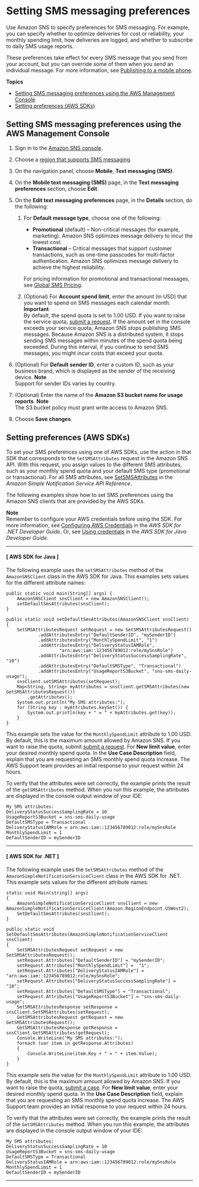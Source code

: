 # Setting SMS messaging preferences<a name="sms_preferences"></a>

Use Amazon SNS to specify preferences for SMS messaging\. For example, you can specify whether to optimize deliveries for cost or reliability, your monthly spending limit, how deliveries are logged, and whether to subscribe to daily SMS usage reports\.

These preferences take effect for every SMS message that you send from your account, but you can override some of them when you send an individual message\. For more information, see [Publishing to a mobile phone](sms_publish-to-phone.md)\.

**Topics**
+ [Setting SMS messaging preferences using the AWS Management Console](#sms_preferences_console)
+ [Setting preferences \(AWS SDKs\)](#sms_preferences_sdk)

## Setting SMS messaging preferences using the AWS Management Console<a name="sms_preferences_console"></a>

1. Sign in to the [Amazon SNS console](https://console.aws.amazon.com/sns/home)\.

1. Choose a [region that supports SMS messaging](sns-supported-regions-countries.md)\.

1. On the navigation panel, choose **Mobile**, **Text messaging \(SMS\)**\.

1. On the **Mobile text messaging \(SMS\)** page, in the **Text messaging preferences** section, choose **Edit**\.

1. On the **Edit text messaging preferences** page, in the **Details** section, do the following:

   1. For **Default message type**, choose one of the following:
      + **Promotional** \(default\) – Non\-critical messages \(for example, marketing\)\. Amazon SNS optimizes message delivery to incur the lowest cost\.
      + **Transactional** – Critical messages that support customer transactions, such as one\-time passcodes for multi\-factor authentication\. Amazon SNS optimizes message delivery to achieve the highest reliability\.

      For pricing information for promotional and transactional messages, see [Global SMS Pricing](https://aws.amazon.com/sns/sms-pricing/)\.

   1. \(Optional\) For **Account spend limit**, enter the amount \(in USD\) that you want to spend on SMS messages each calendar month\.
**Important**  
By default, the spend quota is set to 1\.00 USD\. If you want to raise the service quota, [submit a request](https://console.aws.amazon.com/support/home#/case/create?issueType=service-limit-increase&limitType=service-code-sns)\.
If the amount set in the console exceeds your service quota, Amazon SNS stops publishing SMS messages\.
Because Amazon SNS is a distributed system, it stops sending SMS messages within minutes of the spend quota being exceeded\. During this interval, if you continue to send SMS messages, you might incur costs that exceed your quota\.

1. \(Optional\) For **Default sender ID**, enter a custom ID, such as your business brand, which is displayed as the sender of the receiving device\.
**Note**  
Support for sender IDs varies by country\.

1. \(Optional\) Enter the name of the **Amazon S3 bucket name for usage reports**\.
**Note**  
The S3 bucket policy must grant write access to Amazon SNS\.

1. Choose **Save changes**\.

## Setting preferences \(AWS SDKs\)<a name="sms_preferences_sdk"></a>

To set your SMS preferences using one of AWS SDKs, use the action in that SDK that corresponds to the `SetSMSAttributes` request in the Amazon SNS API\. With this request, you assign values to the different SMS attributes, such as your monthly spend quota and your default SMS type \(promotional or transactional\)\. For all SMS attributes, see [SetSMSAttributes](https://docs.aws.amazon.com/sns/latest/api/API_SetSMSAttributes.html) in the *Amazon Simple Notification Service API Reference*\.

The following examples show how to set SMS preferences using the Amazon SNS clients that are provided by the AWS SDKs\.

**Note**  
Remember to configure your AWS credentials before using the SDK\. For more information, see [Configuring AWS Credentials](https://docs.aws.amazon.com/sdk-for-net/v3/developer-guide/net-dg-config-creds.html) in the *AWS SDK for \.NET Developer Guide*\. Or, see [Using credentials](https://docs.aws.amazon.com/sdk-for-java/latest/developer-guide/credentials.html) in the *AWS SDK for Java Developer Guide*\.

------
#### [ AWS SDK for Java ]

The following example uses the `setSMSAttributes` method of the `AmazonSNSClient` class in the AWS SDK for Java\. This examples sets values for the different attribute names:

```
public static void main(String[] args) {
	AmazonSNSClient snsClient = new AmazonSNSClient();
	setDefaultSmsAttributes(snsClient);
}

public static void setDefaultSmsAttributes(AmazonSNSClient snsClient) {
	SetSMSAttributesRequest setRequest = new SetSMSAttributesRequest()
			.addAttributesEntry("DefaultSenderID", "mySenderID")
			.addAttributesEntry("MonthlySpendLimit", "1")
			.addAttributesEntry("DeliveryStatusIAMRole", 
					"arn:aws:iam::123456789012:role/mySnsRole")
			.addAttributesEntry("DeliveryStatusSuccessSamplingRate", "10")
			.addAttributesEntry("DefaultSMSType", "Transactional")
			.addAttributesEntry("UsageReportS3Bucket", "sns-sms-daily-usage");
	snsClient.setSMSAttributes(setRequest);
	Map<String, String> myAttributes = snsClient.getSMSAttributes(new GetSMSAttributesRequest())
		.getAttributes();
	System.out.println("My SMS attributes:");
	for (String key : myAttributes.keySet()) {
		System.out.println(key + " = " + myAttributes.get(key));
	}
}
```

This example sets the value for the `MonthlySpendLimit` attribute to 1\.00 USD\. By default, this is the maximum amount allowed by Amazon SNS\. If you want to raise the quota, submit [submit a request](https://console.aws.amazon.com/support/home#/case/create?issueType=service-limit-increase&limitType=service-code-sns)\. For **New limit value**, enter your desired monthly spend quota\. In the **Use Case Description** field, explain that you are requesting an SMS monthly spend quota increase\. The AWS Support team provides an initial response to your request within 24 hours\.

To verify that the attributes were set correctly, the example prints the result of the `getSMSAttributes` method\. When you run this example, the attributes are displayed in the console output window of your IDE:

```
My SMS attributes:
DeliveryStatusSuccessSamplingRate = 10
UsageReportS3Bucket = sns-sms-daily-usage
DefaultSMSType = Transactional
DeliveryStatusIAMRole = arn:aws:iam::123456789012:role/mySnsRole
MonthlySpendLimit = 1
DefaultSenderID = mySenderID
```

------
#### [ AWS SDK for \.NET ]

The following example uses the `SetSMSAttributes` method of the `AmazonSimpleNotificationServiceClient` class in the AWS SDK for \.NET\. This example sets values for the different attribute names:

```
static void Main(string[] args)
{
    AmazonSimpleNotificationServiceClient snsClient = new AmazonSimpleNotificationServiceClient(Amazon.RegionEndpoint.USWest2);
    SetDefaultSmsAttributes(snsClient);            
}

public static void SetDefaultSmsAttributes(AmazonSimpleNotificationServiceClient snsClient)
{
    SetSMSAttributesRequest setRequest = new SetSMSAttributesRequest();
    setRequest.Attributes["DefaultSenderID"] = "mySenderID";
    setRequest.Attributes["MonthlySpendLimit"] =  "1";
    setRequest.Attributes["DeliveryStatusIAMRole"] = "arn:aws:iam::123456789012:role/mySnsRole";
    setRequest.Attributes["DeliveryStatusSuccessSamplingRate"] =  "10";
    setRequest.Attributes["DefaultSMSType"] = "Transactional";
    setRequest.Attributes["UsageReportS3Bucket"] = "sns-sms-daily-usage";
    SetSMSAttributesResponse setResponse = snsClient.SetSMSAttributes(setRequest);
    GetSMSAttributesRequest getRequest = new GetSMSAttributesRequest();
    GetSMSAttributesResponse getResponse = snsClient.GetSMSAttributes(getRequest);
    Console.WriteLine("My SMS attributes:");
    foreach (var item in getResponse.Attributes)
    {
        Console.WriteLine(item.Key + " = " + item.Value);
    }
}
```

This example sets the value for the `MonthlySpendLimit` attribute to 1\.00 USD\. By default, this is the maximum amount allowed by Amazon SNS\. If you want to raise the quota, [submit a case](https://console.aws.amazon.com/support/home#/case/create?issueType=service-limit-increase&limitType=service-code-sns)\. For **New limit value**, enter your desired monthly spend quota\. In the **Use Case Description** field, explain that you are requesting an SMS monthly spend quota increase\. The AWS Support team provides an initial response to your request within 24 hours\.

To verify that the attributes were set correctly, the example prints the result of the `GetSMSAttributes` method\. When you run this example, the attributes are displayed in the console output window of your IDE:

```
My SMS attributes:
DeliveryStatusSuccessSamplingRate = 10
UsageReportS3Bucket = sns-sms-daily-usage
DefaultSMSType = Transactional
DeliveryStatusIAMRole = arn:aws:iam::123456789012:role/mySnsRole
MonthlySpendLimit = 1
DefaultSenderID = mySenderID
```

------